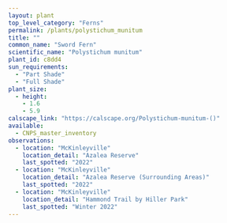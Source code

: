 ```yaml
---
layout: plant                                                              
top_level_category: "Ferns"
permalink: /plants/polystichum_munitum
title: ""
common_name: "Sword Fern"
scientific_name: "Polystichum munitum"
plant_id: c8dd4
sun_requirements:
  - "Part Shade"
  - "Full Shade"
plant_size:
  - height: 
    - 1.6
    - 5.9
calscape_link: "https://calscape.org/Polystichum-munitum-()"
available: 
  - CNPS_master_inventory
observations: 
  - location: "McKinleyville"
    location_detail: "Azalea Reserve"
    last_spotted: "2022"
  - location: "McKinleyville"
    location_detail: "Azalea Reserve (Surrounding Areas)"    
    last_spotted: "2022"
  - location: "McKinleyville"
    location_detail: "Hammond Trail by Hiller Park" 
    last_spotted: "Winter 2022"
---
```

